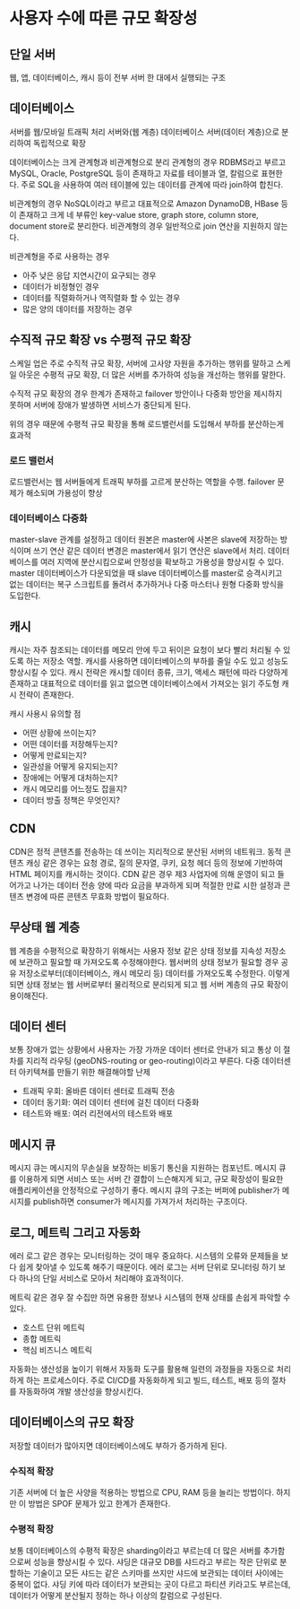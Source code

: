 # 사용자 수에 따른 규모 확장성

## 단일 서버
웹, 앱, 데이터베이스, 캐시 등이 전부 서버 한 대에서 실행되는 구조

## 데이터베이스
서버를 웹/모바일 트래픽 처리 서버와(웹 계층) 데이터베이스 서버(데이터 계층)으로 분리하여 독립적으로 확장

데이터베이스는 크게 관계형과 비관계형으로 분리
관계형의 경우 RDBMS라고 부르고 MySQL, Oracle, PostgreSQL 등이 존재하고 자료를 테이블과 열, 칼럼으로 표현한다. 주로 SQL을 사용하여 여러 테이블에 있는 데이터를 관계에 따라 join하여 합친다.

비관계형의 경우 NoSQL이라고 부르고 대표적으로 Amazon DynamoDB, HBase 등이 존재하고 크게 네 부류인 key-value store, graph store, column store, document store로 분리한다. 비관계형의 경우 일반적으로 join 연산을 지원하지 않는다.

비관계형을 주로 사용하는 경우
- 아주 낮은 응답 지연시간이 요구되는 경우
- 데이터가 비정형인 경우
- 데이터를 직렬화하거나 역직렬화 할 수 있는 경우
- 많은 양의 데이터를 저장하는 경우

## 수직적 규모 확장 vs 수평적 규모 확장
스케일 업은 주로 수직적 규모 확장, 서버에 고사양 자원을 추가하는 행위를 말하고 스케일 아웃은 수평적 규모 확장, 더 많은 서버를 추가하여 성능을 개선하는 행위를 말한다.

수직적 규모 확장의 경우 한계가 존재하고 failover 방안이나 다중화 방안을 제시하지 못하며 서버에 장애가 발생하면 서비스가 중단되게 된다.

위의 경우 때문에 수평적 규모 확장을 통해 로드밸런서를 도입해서 부하를 분산하는게 효과적
### 로드 밸런서
로드밸런서는 웹 서버들에게 트래픽 부하를 고르게 분산하는 역할을 수행. failover 문제가 해소되며 가용성이 향상

### 데이터베이스 다중화
master-slave 관계를 설정하고 데이터 원본은 master에 사본은 slave에 저장하는 방식이며 쓰기 연산 같은 데이터 변경은 master에서 읽기 연산은 slave에서 처리.
데이터베이스를 여러 지역에 분산시킴으로써 안정성을 확보하고 가용성을 향상시킬 수 있다.
master 데이터베이스가 다운되었을 때 slave 데이터베이스를 master로 승격시키고 없는 데이터는 복구 스크립트를 돌려서 추가하거나 다중 마스터나 원형 다중화 방식을 도입한다.

## 캐시
캐시는 자주 참조되는 데이터를 메모리 안에 두고 뒤이은 요청이 보다 빨리 처리될 수 있도록 하는 저장소 역할. 캐시를 사용하면 데이터베이스의 부하를 줄일 수도 있고 성능도 향상시킬 수 있다. 캐시 전략은 캐시할 데이터 종류, 크기, 액세스 패턴에 따라 다양하게 존재하고 대표적으로 데이터를 읽고 없으면 데이터베이스에서 가져오는 읽기 주도형 캐시 전략이 존재한다.

캐시 사용시 유의할 점
- 어떤 상황에 쓰이는지?
- 어떤 데이터를 저장해두는지?
- 어떻게 만료되는지?
- 일관성을 어떻게 유지되는지?
- 장애에는 어떻게 대처하는지?
- 캐시 메모리를 어느정도 잡을지?
- 데이터 방출 정책은 무엇인지?

## CDN
CDN은 정적 콘텐츠를 전송하는 데 쓰이는 지리적으로 분산된 서버의 네트워크. 동적 콘텐츠 캐싱 같은 경우는 요청 경로, 질의 문자열, 쿠키, 요청 헤더 등의 정보에 기반하여 HTML 페이지를 캐시하는 것이다. CDN 같은 경우 제3 사업자에 의해 운영이 되고 들어가고 나가는 데이터 전송 양에 따라 요금을 부과하게 되며 적절한 만료 시한 설정과 콘텐츠 변경에 따른 콘텐츠 무효화 방법이 필요하다.

## 무상태 웹 계층
웹 계층을 수평적으로 확장하기 위해서는 사용자 정보 같은 상태 정보를 지속성 저장소에 보관하고 필요할 때 가져오도록 수정해야한다.
웹서버의 상태 정보가 필요할 경우 공유 저장소로부터(데이터베이스, 캐시 메모리 등) 데이터를 가져오도록 수정한다. 이렇게 되면 상태 정보는 웹 서버로부터 물리적으로 분리되게 되고 웹 서버 계층의 규모 확장이 용이해진다.

## 데이터 센터
보통 장애가 없는 상황에서 사용자는 가장 가까운 데이터 센터로 안내가 되고 통상 이 절차를 지리적 라우팅 (geoDNS-routing or geo-routing)이라고 부른다.
다중 데이터센터 아키텍쳐를 만들기 위한 해결해야할 난제
- 트래픽 우회: 올바른 데이터 센터로 트래픽 전송
- 데이터 동기화: 여러 데이터 센터에 걸친 데이터 다중화
- 테스트와 배포: 여러 리전에서의 테스트와 배포

## 메시지 큐
메시지 큐는 메시지의 무손실을 보장하는 비동기 통신을 지원하는 컴포넌트. 메시지 큐를 이용하게 되면 서비스 또는 서버 간 결합이 느슨해지게 되고, 규모 확장성이 필요한 애플리케이션을 안정적으로 구성하기 좋다. 메시지 큐의 구조는 버퍼에 publisher가 메시지를 publish하면 consumer가 메시지를 가져가서 처리하는 구조이다.

## 로그, 메트릭 그리고 자동화
에러 로그 같은 경우는 모니터링하는 것이 매우 중요하다. 시스템의 오류와 문제들을 보다 쉽게 찾아낼 수 있도록 해주기 때문이다. 에러 로그는 서버 단위로 모니터링 하기 보다 하나의 단일 서비스로 모아서 처리해야 효과적이다.

메트릭 같은 경우 잘 수집만 하면 유용한 정보나 시스템의 현재 상태를 손쉽게 파악할 수 있다.
- 호스트 단위 메트릭
- 종합 메트릭
- 핵심 비즈니스 메트릭

자동화는 생산성을 높이기 위해서 자동화 도구를 활용해 일련의 과정들을 자동으로 처리하게 하는 프로세스이다. 주로 CI/CD를 자동화하게 되고 빌드, 테스트, 배포 등의 절차를 자동화하여 개발 생산성을 향상시킨다.

## 데이터베이스의 규모 확장
저장할 데이터가 많아지면 데이터베이스에도 부하가 증가하게 된다.

### 수직적 확장
기존 서버에 더 높은 사양을 적용하는 방법으로 CPU, RAM 등을 늘리는 방법이다. 하지만 이 방법은 SPOF 문제가 있고 한계가 존재한다.

### 수평적 확장
보통 데이터베이스의 수평적 확장은 sharding이라고 부르는데 더 많은 서버를 추가함으로써 성능을 향상시킬 수 있다.
샤딩은 대규모 DB를 샤드라고 부르는 작은 단위로 분할하는 기술이고 모든 샤드는 같은 스키마를 쓰지만 샤드에 보관되는 데이터 사이에는 중복이 없다.
샤딩 키에 따라 데이터가 보관되는 곳이 다르고 파티션 키라고도 부르는데, 데이터가 어떻게 분산될지 정하는 하나 이상의 칼럼으로 구성된다.